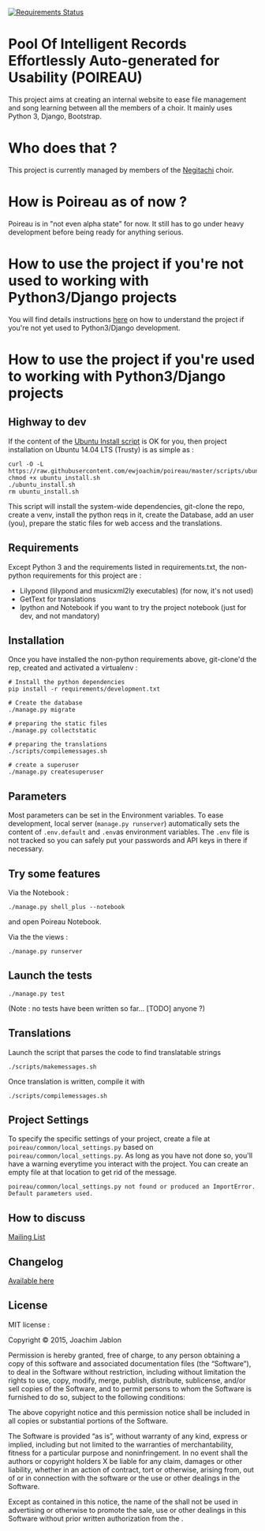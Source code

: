 [![Requirements Status](https://requires.io/github/ewjoachim/poireau/requirements.svg?branch=master)](https://requires.io/github/ewjoachim/poireau/requirements/?branch=master)

# Pool Of Intelligent Records Effortlessly Auto-generated for Usability (POIREAU)

This project aims at creating an internal website to ease file management and song learning between all the members of a choir. It mainly uses Python 3, Django, Bootstrap.

Who does that ?
===============

This project is currently managed by members of the [Negitachi](http://www.negitachi.fr) choir.


How is Poireau as of now ?
==========================

Poireau is in "not even alpha state" for now. It still has to go under heavy development before being ready for anything serious.


How to use the project if you're not used to working with Python3/Django projects
=================================================================================

You will find details instructions [here](tutorial.md) on how to understand the project if you're not yet used to Python3/Django development.


How to use the project if you're used to working with Python3/Django projects
=============================================================================

Highway to dev
--------------

If the content of the [Ubuntu Install script](scripts/ubuntu_install.sh) is OK for you, then project installation on Ubuntu 14.04 LTS (Trusty) is as simple as :

    curl -O -L https://raw.githubusercontent.com/ewjoachim/poireau/master/scripts/ubuntu_install.sh
    chmod +x ubuntu_install.sh
    ./ubuntu_install.sh
    rm ubuntu_install.sh

This script will install the system-wide dependencies, git-clone the repo, create a venv, install the python reqs in it, create the Database, add an user (you), prepare the static files for web access and the translations.

Requirements
------------

Except Python 3 and the requirements listed in requirements.txt, the non-python requirements for this project are :

 - Lilypond (lilypond and musicxml2ly executables) (for now, it's not used)
 - GetText for translations
 - Ipython and Notebook if you want to try the project notebook (just for dev, and not mandatory)


Installation
------------
Once you have installed the non-python requirements above, git-clone'd the rep, created and activated a virtualenv :

	# Install the python dependencies
    pip install -r requirements/development.txt

    # Create the database
    ./manage.py migrate

    # preparing the static files
    ./manage.py collectstatic

    # preparing the translations
    ./scripts/compilemessages.sh

    # create a superuser
    ./manage.py createsuperuser

Parameters
----------

Most parameters can be set in the Environment variables. To ease development,
local server (``manage.py runserver``) automatically sets the content of ``.env.default``
and ``.env``as environment variables. The ``.env`` file is not tracked so you can safely
put your passwords and API keys in there if necessary.


Try some features
-----------------

Via the Notebook :

    ./manage.py shell_plus --notebook

and open Poireau Notebook.

Via the the views :

	./manage.py runserver

Launch the tests
----------------

    ./manage.py test

(Note : no tests have been written so far... [TODO] anyone ?)

Translations
------------

Launch the script that parses the code to find translatable strings

    ./scripts/makemessages.sh

Once translation is written, compile it with

    ./scripts/compilemessages.sh

Project Settings
----------------

To specify the specific settings of your project, create a file at ```poireau/common/local_settings.py``` based on ```poireau/common/local_settings.py```. As long as you have not done so, you'll have a warning everytime you interact with the project.
You can create an empty file at that location to get rid of the message.

    poireau/common/local_settings.py not found or produced an ImportError. Default parameters used.


How to discuss
--------------

[Mailing List](https://groups.google.com/forum/?hl=fr#!forum/poireau)


Changelog
---------

[Available here](CHANGELOG.md)


License
-------

MIT license :

Copyright © 2015, Joachim Jablon

Permission is hereby granted, free of charge, to any person obtaining a copy of this software and associated documentation files (the “Software”), to deal in the Software without restriction, including without limitation the rights to use, copy, modify, merge, publish, distribute, sublicense, and/or sell copies of the Software, and to permit persons to whom the Software is furnished to do so, subject to the following conditions:

The above copyright notice and this permission notice shall be included in all copies or substantial portions of the Software.

The Software is provided “as is”, without warranty of any kind, express or implied, including but not limited to the warranties of merchantability, fitness for a particular purpose and noninfringement. In no event shall the authors or copyright holders X be liable for any claim, damages or other liability, whether in an action of contract, tort or otherwise, arising from, out of or in connection with the software or the use or other dealings in the Software.

Except as contained in this notice, the name of the <copyright holders> shall not be used in advertising or otherwise to promote the sale, use or other dealings in this Software without prior written authorization from the <copyright holders>.

